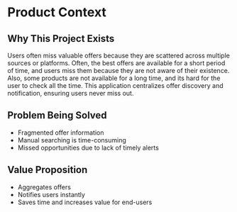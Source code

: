 # Product Context

## Why This Project Exists
Users often miss valuable offers because they are scattered across multiple sources or platforms. Often, the best offers are available for a short period of time, and users miss them because they are not aware of their existence. Also, some products are not available for a long time, and its hard for the user to check all the time. This application centralizes offer discovery and notification, ensuring users never miss out.

## Problem Being Solved
- Fragmented offer information
- Manual searching is time-consuming
- Missed opportunities due to lack of timely alerts

## Value Proposition
- Aggregates offers
- Notifies users instantly
- Saves time and increases value for end-users
